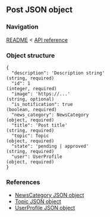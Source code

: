 ## Post JSON object

### Navigation
[README](../../README.md)
<
[API reference](../api_reference.md)

### Object structure
```
{
  "description": 'Description string'                                           (string, required)
  "id": 1                                                                       (integer, required)
  "image": 'https://...'                                                        (string, optional)
  "is_notification": true                                                       (boolean, required)
  "news_category": NewsCategory                                                 (object, required)
  "title": 'Post title'                                                         (string, required)
  "topic": Topic                                                                (object, required)
  "state": 'pending | approved'                                                 (string, required)
  "user": UserProfile                                                           (object, required)
}
```

### References
- [NewsCategory JSON object](./news_category.md)
- [Topic JSON object](./topic.md)
- [UserProfile JSON object](./user_profile.md)
